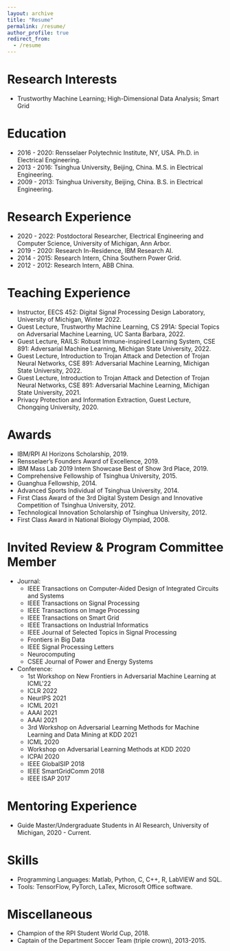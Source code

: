 ```yaml
---
layout: archive
title: "Resume"
permalink: /resume/
author_profile: true
redirect_from:
  - /resume
---
```




**Research Interests**
======
* Trustworthy Machine Learning; High-Dimensional Data Analysis; Smart Grid

**Education**
======
* 2016 - 2020: Rensselaer Polytechnic Institute, NY, USA. Ph.D. in Electrical Engineering.
* 2013 - 2016: Tsinghua University, Beijing, China. M.S. in Electrical Engineering.
* 2009 - 2013: Tsinghua University, Beijing, China. B.S. in Electrical Engineering.

**Research Experience**
======
* 2020 - 2022:     Postdoctoral Researcher, Electrical Engineering and Computer Science, University of Michigan, Ann Arbor.
* 2019 - 2020:     Research In-Residence, IBM Research AI.
* 2014 - 2015:     Research Intern, China Southern Power Grid.
* 2012 - 2012:     Research Intern, ABB China.

**Teaching Experience**
======
* Instructor, EECS 452: Digital Signal Processing Design Laboratory, University of Michigan, Winter 2022.
* Guest Lecture, Trustworthy Machine Learning, CS 291A: Special Topics on Adversarial Machine Learning, UC Santa Barbara, 2022.
* Guest Lecture, RAILS: Robust Immune-inspired Learning System, CSE 891: Adversarial Machine Learning, Michigan State University, 2022.
* Guest Lecture, Introduction to Trojan Attack and Detection of Trojan Neural Networks, CSE 891: Adversarial Machine Learning, Michigan State University, 2022.
* Guest Lecture, Introduction to Trojan Attack and Detection of Trojan Neural Networks, CSE 891: Adversarial Machine Learning, Michigan State University, 2021.
* Privacy Protection and Information Extraction, Guest Lecture, Chongqing University, 2020.

**Awards**
======
* IBM/RPI AI Horizons Scholarship, 2019.
* Rensselaer’s Founders Award of Excellence, 2019.
* IBM Mass Lab 2019 Intern Showcase Best of Show 3rd Place, 2019.
* Comprehensive Fellowship of Tsinghua University, 2015.
* Guanghua Fellowship, 2014.
* Advanced Sports Individual of Tsinghua University, 2014.
* First Class Award of the 3rd Digital System Design and Innovative Competition of Tsinghua University, 2012.
* Technological Innovation Scholarship of Tsinghua University, 2012.
* First Class Award in National Biology Olympiad, 2008.

**Invited Review & Program Committee Member**
======
* Journal:
    * IEEE Transactions on Computer-Aided Design of Integrated Circuits and Systems
    * IEEE Transactions on Signal Processing
    * IEEE Transactions on Image Processing
    * IEEE Transactions on Smart Grid
    * IEEE Transactions on Industrial Informatics
    * IEEE Journal of Selected Topics in Signal Processing
    * Frontiers in Big Data
    * IEEE Signal Processing Letters
    * Neurocomputing
    * CSEE Journal of Power and Energy Systems
* Conference:
    * 1st Workshop on New Frontiers in Adversarial Machine Learning at ICML'22
    * ICLR 2022
    * NeurIPS 2021
    * ICML 2021
    * AAAI 2021
    * AAAI 2021
    * 3rd Workshop on Adversarial Learning Methods for Machine Learning and Data Mining at KDD 2021
    * ICML 2020
    * Workshop on Adversarial Learning Methods at KDD 2020
    * ICPAI 2020
    * IEEE GlobalSIP 2018
    * IEEE SmartGridComm 2018
    * IEEE ISAP 2017

**Mentoring Experience**
======
* Guide Master/Undergraduate Students in AI Research, University of Michigan, 2020 - Current.

**Skills**
======
* Programming Languages:  Matlab, Python, C, C++, R, LabVIEW and SQL.
* Tools: TensorFlow, PyTorch, LaTex, Microsoft Office software.

**Miscellaneous**
======
* Champion of the RPI Student World Cup, 2018.
* Captain of the Department Soccer Team (triple crown), 2013-2015.

<!--
**Selected Courses**
======
* Xidian University

Programming in C Language, Advanced Mathematics, Linear Algebra, Probability Theory and Statistics, General Physics, MATLAB language, Fundamentals of Circuit Analysis, Field Theory and Complex Variable Function, Signal and System, Fundamentals of Analog Electronic Technology, Digital Circuit and Logic Design, Fundamentals of Software Technique, Computational Methods, Discrete Mathematics, Stochastic Signal Processing, Principles of Communication, Digital Image Processing, Computer Network, Fundamentals of Internet Technique Application, Digital Signal Processing

* University of Pennsylvania

Digital Communication, Digital Signal Processing, Introduction to Networks and Protocols, Introduction to Optimization Theory, Linear System Theory, Networked System, Random Processes and Optimum Estimation, Wireless Sensor Network

* Rensselaer Polytechnic Institute

Analysis of Algorithms, Compressed Sensing and Its Applications, Computational Optimization, Deep Learning (Audit), Machine Learning From Data (Audit), Mathematical Analysis, Nonlinear Programming

* Coursera (Audit)

Data Science Specialization: The Data Scientist’s Toolbox, R Programming, Getting and Cleaning Data, Exploratory Data Analysis, Reproducible Research, Statistical Inference, Regression Models, Practical Machine Learning, Developing Data Products

Deep Learning Specialization: Neural Networks and Deep Learning, Improving Deep Neural Networks: Hyperparameter tuning, Regularization and Optimization, Structuring Machine Learning Projects
-->

<!-- 
**Advisor**
======
[Meng Wang](https://ecse.rpi.edu/~wang/)  
Assistant Professor  
Rensselaer Polytechnic Institute  
Email: wangm7 (you can make the "at") rpi (dot) edu
-->
